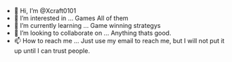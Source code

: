 - 👋 Hi, I’m @Xcraft0101
- 👀 I’m interested in ... Games All of them
- 🌱 I’m currently learning ... Game winning strategys
- 💞️ I’m looking to collaborate on ... Anything thats good.
- 📫 How to reach me ... Just use my email to reach me, but I will not put it up until I can trust people.

<!---
Xcraft0101/Xcraft0101 is a ✨ special ✨ repository because its `README.md` (this file) appears on your GitHub profile.
You can click the Preview link to take a look at your changes.
--->
